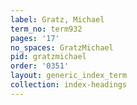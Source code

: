 ```yaml
---
label: Gratz, Michael
term_no: term932
pages: '17'
no_spaces: GratzMichael
pid: gratzmichael
order: '0351'
layout: generic_index_term
collection: index-headings
---
```

